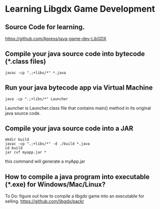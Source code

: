 
# Learning Libgdx Game Development

## Source Code for learning.
https://github.com/Apress/java-game-dev-LibGDX

## Compile your java source code into bytecode (*.class files)

```
javac -cp ".;+libs/*" *.java
```
## Run your java bytecode app via Virtual Machine

```
java -cp ".;+libs/*" Launcher
```
Launcher is Launcher.class file that contains main() method in its original java source code.

## Compile your java source code into a JAR
```
mkdir build
javac -cp ".;+libs/*" -d ./build *.java
cd build
jar cvf myapp.jar *
```
this command will generate a myApp.jar

## How to compile a java program into executable (*.exe) for Windows/Mac/Linux?

To Do: figure out how to compile a libgdx game into an executable for selling.
https://github.com/libgdx/packr
